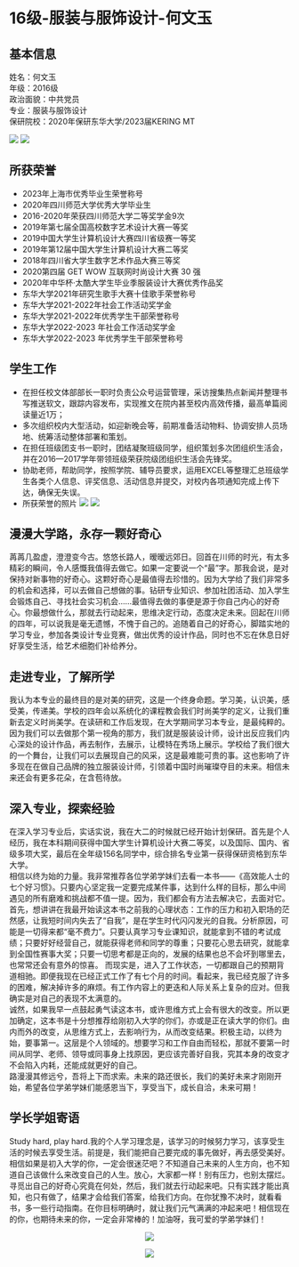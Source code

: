 # 16级-服装与服饰设计-何文玉

## 基本信息  
姓名：何文玉   
年级：2016级  
政治面貌：中共党员  
专业：服装与服饰设计  
保研院校：2020年保研东华大学/2023届KERING MT  

![](https://www.sicnuwiki.com/Img/%E4%BD%95%E6%96%87%E7%8E%891.png)
![](https://www.sicnuwiki.com/Img/%E4%BD%95%E6%96%87%E7%8E%892.png)
## 所获荣誉<br>
* 2023年上海市优秀毕业生荣誉称号<br>
* 2020年四川师范大学优秀大学毕业生<br>
* 2016-2020年荣获四川师范大学二等奖学金9次<br>
* 2019年第七届全国高校数字艺术设计大赛一等奖<br>
* 2019中国大学生计算机设计大赛四川省级赛一等奖  
* 2019年第12届中国大学生计算机设计大赛二等奖<br>
* 2018年四川省大学生数字艺术作品大赛三等奖<br>
* 2020第四届 GET WOW 互联网时尚设计大赛 30 强<br>
* 2020年中华杯·太酷大学生毕业季服装设计大赛优秀作品奖<br>
* 东华大学2021年研究生歌手大赛十佳歌手荣誉称号<br>
* 东华大学2021-2022年社会工作活动奖学金<br>
* 东华大学2021-2022年优秀学生干部荣誉称号<br>
* 东华大学2022-2023 年社会工作活动奖学金<br>
* 东华大学2022-2023 年优秀学生干部荣誉称号<br>

## 学生工作  
* 在担任校文体部部长一职时负责公众号运营管理，采访搜集热点新闻并整理书写推送软文，跟踪内容发布，实现推文在院内甚至校内高效传播，最高单篇阅读量近1万；  
* 多次组织校内大型活动，如迎新晚会等，前期准备活动物料、协调安排人员场地、统筹活动整体部署和策划。
* 在担任班级团支书一职时，团结凝聚班级同学，组织策划多次团组织生活会，并在2016—2017学年带领班级荣获院级团组织生活会先锋奖。  
* 协助老师，帮助同学，按照学院、辅导员要求，运用EXCEL等整理汇总班级学生各类个人信息、评奖信息、活动信息并提交，对校内各项通知完成上传下达，确保无失误。
* 所获荣誉的照片
![](https://www.sicnuwiki.com/Img/%E4%BD%95%E6%96%87%E7%8E%893.png)
![](https://www.sicnuwiki.com/Img/%E4%BD%95%E6%96%87%E7%8E%894.png)

## 漫漫大学路，永存一颗好奇心<br>
苒苒几盈虚，澄澄变今古。悠悠长路人，暧暧远郊日。回首在川师的时光，有太多精彩的瞬间，令人感慨我值得去做它。如果一定要说一个“最”字。那我会说，是对保持对新事物的好奇心。这颗好奇心是最值得去珍惜的。因为大学给了我们非常多的机会和选择，可以去做自己想做的事。钻研专业知识、参加社团活动、加入学生会锻炼自己、寻找社会实习机会……最值得去做的事便是源于你自己内心的好奇心。你最想做什么，那就去行动起来，思维决定行动，态度决定未来。回起在川师的四年，可以说我是毫无遗憾，不愧于自己的。追随着自己的好奇心，脚踏实地的学习专业，参加各类设计专业竞赛，做出优秀的设计作品，同时也不忘在休息日好好享受生活，给艺术细胞们补给养分。

## 走进专业，了解所学<br>
我认为本专业的最终目的是对美的研究，这是一个终身命题。学习美，认识美，感受美，传递美。学校的四年会以系统化的课程教会我们时尚美学的定义，让我们重新去定义时尚美学。在读研和工作后发现，在大学期间学习本专业，是最纯粹的。因为我们可以去做那个第一视角的那方，我们就是服装设计师，设计出反应我们内心深处的设计作品，再去制作，去展示，让模特在秀场上展示。学校给了我们很大的一个舞台，让我们可以去展现自己的风采，这是最难能可贵的事。这也影响了许多现在在做自己品牌的独立服装设计师，引领着中国时尚璀璨夺目的未来。相信未来还会有更多花朵，在含苞待放。

## 深入专业，探索经验<br>
在深入学习专业后，实话实说，我在大二的时候就已经开始计划保研。首先是个人经历，我在本科期间获得中国大学生计算机设计大赛二等奖，以及国际、国内、省级多项大奖，最后在全年级156名同学中，综合排名专业第一获得保研资格到东华大学。  
相信以终为始的力量。我非常推荐各位学弟学妹们去看一本书——《高效能人士的七个好习惯》。只要内心坚定我一定要完成某件事，达到什么样的目标，那么中间遇见的所有磨难和挑战都不值一提。因为，我们都会有方法去解决它，去面对它。  
首先，想讲讲在我最开始读这本书之前我的心理状态：工作的压力和初入职场的茫然感，让我短时间内失去了“自我”，是在学生时代闪闪发光的自我。分析原因，可能是一切得来都“毫不费力”。只要认真学习专业课知识，就能拿到不错的考试成绩；只要好好经营自己，就能获得老师和同学的尊重；只要花心思去研究，就能拿到全国性赛事大奖；只要一切思考都是正向的，发展的结果也总不会坏到哪里去，也常常还会有意外的惊喜。
而现实是，进入了工作状态，一切都跟自己的预期背道相驰。即便我现在已经正式工作了有七个月的时间。看起来，我已经克服了许多的困难，解决掉许多的麻烦。有工作内容上的更迭和人际关系上复杂的应对。但我确实是对自己的表现不太满意的。  
诚然，如果我早一点鼓起勇气读这本书，或许思维方式上会有很大的改变。所以更加确定，这本书是十分想推荐给刚初入大学的你们，亦或是正在读大学的你们。由内而外的改变，从思维方式上，去影响行为，从而改变结果。积极主动，以终为始，要事第一。这层是个人领域的。想要学习和工作自由而轻松，那就不要第一时间从同学、老师、领导或同事身上找原因，更应该完善好自我，究其本身的改变才不会陷入内耗，还能成就更好的自己。  
路漫漫其修远兮，吾将上下而求索。未来的路还很长，我们的美好未来才刚刚开始，希望各位学弟学妹们能感恩当下，享受当下，成长自洽，未来可期！

## 学长学姐寄语<br>
Study hard, play hard.我的个人学习理念是，该学习的时候努力学习，该享受生活的时候去享受生活。前提是，我们能把自己要完成的事先做好，再去感受美好。相信如果是初入大学的你，一定会很迷茫吧？不知道自己未来的人生方向，也不知道自己该做什么来改变自己的人生。放心，大家都一样！别有压力，也别太摆烂。寻觅出自己的好奇心究竟在何处，然后，我们就去行动起来吧。只有实践才能出真知，也只有做了，结果才会给我们答案，给我们方向。在你犹豫不决时，就看看书，多一些行动指南。在你目标明确时，就让我们元气满满的冲起来吧！相信现在的你，也期待未来的你，一定会非常棒的！加油呀，我可爱的学弟学妹们！
<center>

![](https://www.sicnuwiki.com/Img/%E4%BD%95%E6%96%87%E7%8E%895.png)

</center>
<center>

![](https://www.sicnuwiki.com/Img/%E4%BD%95%E6%96%87%E7%8E%896.png)

</center>
